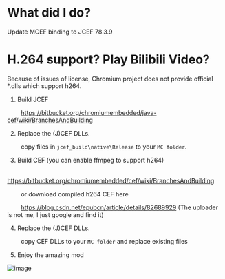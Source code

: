 # What did I do?
Update MCEF binding to JCEF 78.3.9

# H.264 support? Play Bilibili Video?
Because of issues of license, Chromium project does not provide official *.dlls which support h264. 
1. Build JCEF 

&emsp; &emsp;https://bitbucket.org/chromiumembedded/java-cef/wiki/BranchesAndBuilding

2. Replace the (J)CEF DLLs. 

&emsp; &emsp;copy files in `jcef_build\native\Release` to your `MC folder`. 

3. Build CEF (you can enable ffmpeg to support h264) 

&emsp; &emsp;https://bitbucket.org/chromiumembedded/cef/wiki/BranchesAndBuilding

&emsp; &emsp;or download compiled h264 CEF here

&emsp; &emsp;https://blog.csdn.net/epubcn/article/details/82689929 (The uploader is not me, I just google and find it)

4. Replace the (J)CEF DLLs.

&emsp; &emsp;copy CEF DLLs to your `MC folder` and replace existing files 

5. Enjoy the amazing mod

![image](https://github.com/xueyeshengdan/mcef/blob/master/QQ%E6%88%AA%E5%9B%BE20200827211134.png)

